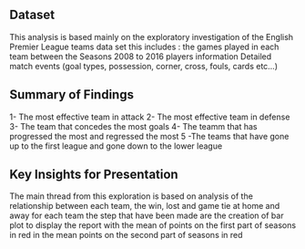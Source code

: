 
## Dataset

This analysis is based mainly on the exploratory investigation of the English Premier League teams data set
this includes :
the games played in each team between the Seasons 2008 to 2016 
players information
Detailed match events (goal types, possession, corner, cross, fouls, cards etc…)

## Summary of Findings

1- The most effective team in attack 
2- The most effective team in defense
3- The team that concedes the most goals
4- The teamm that has progressed the most and regressed the most
5 -The teams that have gone up to the first league  and gone down to the lower league

## Key Insights for Presentation

The main thread from this exploration is based on analysis of the relationship between each team, the win, lost and game tie at home and away for each team
the step that have been made are the creation of bar plot to display
the report with the mean of points on the first part of seasons in red in the mean points on the second part of seasons in red